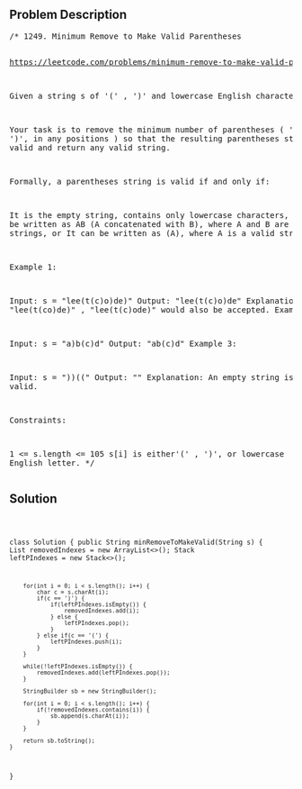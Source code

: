 <!--
<style>
  body { font-family: Arial, sans-serif; }
  .container { max-width: 744px; margin: 0 auto; padding: 10px; }
  .comment-block { background-color: #f9f9f9; padding: 10px; border-left: 5px solid #ccc; max-width: 100%; margin: 20px auto; overflow-wrap: break-word; white-space: pre-wrap; }
  .code-block { background-color: #f4f4f4; padding: 10px; border: 1px solid #ddd; max-width: 100%; margin: 20px auto; overflow-wrap: break-word; white-space: pre-wrap; }
</style>
-->

<div class='container'>
<h2>Problem Description</h2>
<div class='comment-block'>
<pre>
/* 1249. Minimum Remove to Make Valid Parentheses

https://leetcode.com/problems/minimum-remove-to-make-valid-parentheses/


Given a string s of '(' , ')' and lowercase English characters.

Your task is to remove the minimum number of parentheses ( '(' or ')', in any positions ) 
so that the resulting parentheses string is valid and return any valid string.

Formally, a parentheses string is valid if and only if:

It is the empty string, contains only lowercase characters, or
It can be written as AB (A concatenated with B), where A and B are valid strings, or
It can be written as (A), where A is a valid string.
 

Example 1:

Input: s = "lee(t(c)o)de)"
Output: "lee(t(c)o)de"
Explanation: "lee(t(co)de)" , "lee(t(c)ode)" would also be accepted.
Example 2:

Input: s = "a)b(c)d"
Output: "ab(c)d"
Example 3:

Input: s = "))(("
Output: ""
Explanation: An empty string is also valid.
 

Constraints:

1 <= s.length <= 105
s[i] is either'(' , ')', or lowercase English letter.
*/
</pre>
</div>

<h2>Solution</h2>
<div class='code-block'>
<pre><code class='language-java'>

class Solution {
    public String minRemoveToMakeValid(String s) {
        List<Integer> removedIndexes = new ArrayList<>();
        Stack<Integer> leftPIndexes = new Stack<>();

        for(int i = 0; i < s.length(); i++) {
            char c = s.charAt(i);
            if(c == ')') {
                if(leftPIndexes.isEmpty()) {
                    removedIndexes.add(i);
                } else {
                    leftPIndexes.pop();
                }
            } else if(c == '(') {
                leftPIndexes.push(i);
            }
        }

        while(!leftPIndexes.isEmpty()) {
            removedIndexes.add(leftPIndexes.pop());
        }

        StringBuilder sb = new StringBuilder();

        for(int i = 0; i < s.length(); i++) {
            if(!removedIndexes.contains(i)) {
                sb.append(s.charAt(i));
            }
        }

        return sb.toString();
    }
}</code></pre>
</div>
</div>
